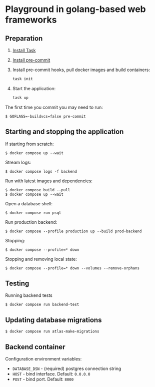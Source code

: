 # Playground in golang-based web frameworks

## Preparation

1. [Install Task](https://taskfile.dev/installation/)
2. [Install pre-commit](https://pre-commit.com/#install)
3. Install pre-commit hooks, pull docker images and build containers:

    ```sh
    task init
    ```

4. Start the application:

    ```sh
    task up
    ```

The first time you commit you may need to run:

```console
$ GOFLAGS=-buildvcs=false pre-commit
```

## Starting and stopping the application

If starting from scratch:

```console
$ docker compose up --wait
```

Stream logs:

```console
$ docker compose logs -f backend
```

Run with latest images and dependencies:

```console
$ docker compose build --pull
$ docker compose up --wait
```

Open a database shell:

```console
$ docker compose run psql
```

Run production backend:

```console
$ docker compose --profile production up --build prod-backend
```

Stopping:

```console
$ docker compose --profile=* down
```

Stopping and removing local state:

```console
$ docker compose --profile=* down --volumes --remove-orphans
```

## Testing

Running backend tests

```console
$ docker compose run backend-test
```

## Updating database migrations

```console
$ docker compose run atlas-make-migrations
```

## Backend container

Configuration environment variables:

- `DATABASE_DSN` - (required) postgres connection string
- `HOST` - bind interface. Default: `0.0.0.0`
- `POST` - bind port. Default: `8000`

